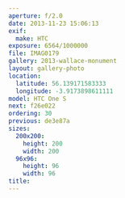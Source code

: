 ```yaml
---
aperture: f/2.0
date: 2013-11-23 15:06:13
exif:
  make: HTC
exposure: 6564/1000000
file: IMAG0179
gallery: 2013-wallace-monument
layout: gallery-photo
location:
  latitude: 56.139171583333
  longitude: -3.9173898611111
model: HTC One S
next: f26e022
ordering: 30
previous: de3e87a
sizes:
  200x200:
    height: 200
    width: 200
  96x96:
    height: 96
    width: 96
title: 
---
```

